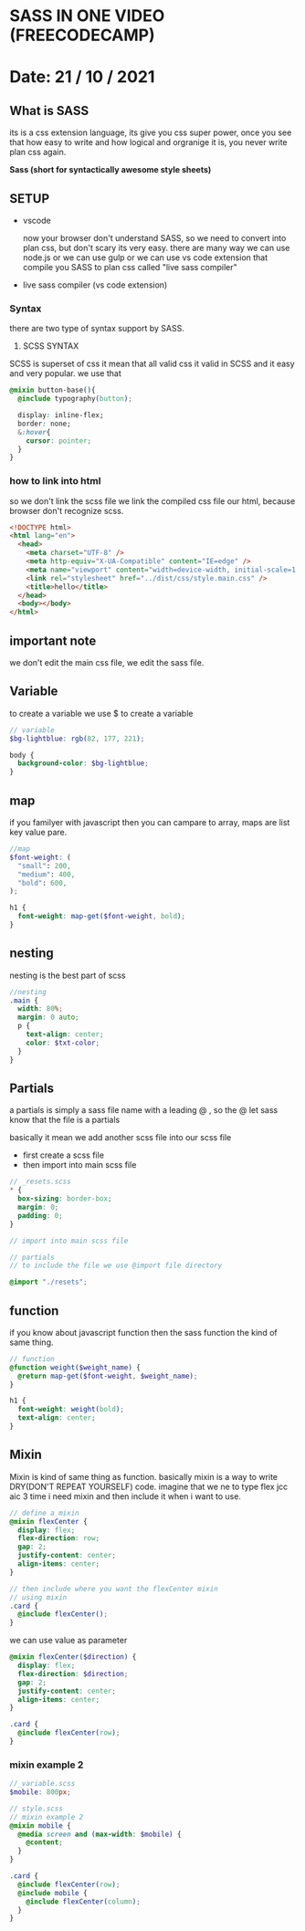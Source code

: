 # SASS IN ONE VIDEO (FREECODECAMP)

# Date: 21 / 10 / 2021

## What is SASS

its is a css extension language, its give you css super power, once you see that how easy to write and how logical and orgranige it is, you never write plan css again.

**Sass (short for syntactically awesome style sheets)**

## SETUP

- vscode

  now your browser don't understand SASS, so we need to convert into plan css, but don't scary its very easy. there are many way we can use node.js or we can use gulp or we can use vs code extension that compile you SASS to plan css called "live sass compiler"

- live sass compiler (vs code extension)

### Syntax

there are two type of syntax support by SASS.

1. SCSS SYNTAX

SCSS is superset of css it mean that all valid css it valid in SCSS and it easy and very popular. we use that

```CSS
@mixin button-base(){
  @include typography(button);

  display: inline-flex;
  border: none;
  &:hover{
    cursor: pointer;
  }
}
```

### how to link into html

so we don't link the scss file we link the compiled css file our html, because browser don't recognize scss.

```html
<!DOCTYPE html>
<html lang="en">
  <head>
    <meta charset="UTF-8" />
    <meta http-equiv="X-UA-Compatible" content="IE=edge" />
    <meta name="viewport" content="width=device-width, initial-scale=1.0" />
    <link rel="stylesheet" href="../dist/css/style.main.css" />
    <title>hello</title>
  </head>
  <body></body>
</html>
```

## important note

we don't edit the main css file, we edit the sass file.

## Variable

to create a variable we use $ to create a variable

```scss
// variable
$bg-lightblue: rgb(82, 177, 221);

body {
  background-color: $bg-lightblue;
}
```

## map

if you familyer with javascript then you can campare to array, maps are list key value pare.

```scss
//map
$font-weight: (
  "small": 200,
  "medium": 400,
  "bold": 600,
);

h1 {
  font-weight: map-get($font-weight, bold);
}
```

## nesting

nesting is the best part of scss

```scss
//nesting
.main {
  width: 80%;
  margin: 0 auto;
  p {
    text-align: center;
    color: $txt-color;
  }
}
```

## Partials

a partials is simply a sass file name with a leading @ , so the @ let sass know that the file is a partials

basically it mean we add another scss file into our scss file

- first create a scss file
- then import into main scss file

```scss
// _resets.scss
* {
  box-sizing: border-box;
  margin: 0;
  padding: 0;
}

// import into main scss file

// partials
// to include the file we use @import file directory

@import "./resets";
```

## function

if you know about javascript function then the sass function the kind of same thing.

```scss
// function
@function weight($weight_name) {
  @return map-get($font-weight, $weight_name);
}

h1 {
  font-weight: weight(bold);
  text-align: center;
}
```

## Mixin

Mixin is kind of same thing as function.
basically mixin is a way to write DRY(DON'T REPEAT YOURSELF) code. imagine that we ne to type flex jcc aic 3 time i need mixin and then include it when i want to use.

```scss
// define a mixin
@mixin flexCenter {
  display: flex;
  flex-direction: row;
  gap: 2;
  justify-content: center;
  align-items: center;
}

// then include where you want the flexCenter mixin
// using mixin
.card {
  @include flexCenter();
}
```

we can use value as parameter

```scss
@mixin flexCenter($direction) {
  display: flex;
  flex-direction: $direction;
  gap: 2;
  justify-content: center;
  align-items: center;
}

.card {
  @include flexCenter(row);
}
```

### mixin example 2

```scss
//_variable.scss
$mobile: 800px;

// style.scss
// mixin example 2
@mixin mobile {
  @media screen and (max-width: $mobile) {
    @content;
  }
}

.card {
  @include flexCenter(row);
  @include mobile {
    @include flexCenter(column);
  }
}
```
